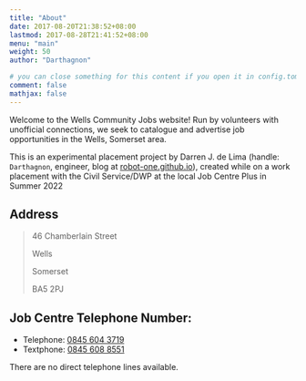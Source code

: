 ```yaml
---
title: "About"
date: 2017-08-20T21:38:52+08:00
lastmod: 2017-08-28T21:41:52+08:00
menu: "main"
weight: 50
author: "Darthagnon"

# you can close something for this content if you open it in config.toml.
comment: false
mathjax: false
---
```


Welcome to the Wells Community Jobs website! Run by volunteers with unofficial connections, we seek to catalogue and advertise job opportunities in the Wells, Somerset area.

This is an experimental placement project by Darren J. de Lima (handle: `Darthagnon`, engineer, blog at [robot-one.github.io](https://robot-one.github.io)), created while on a work placement with the Civil Service/DWP at the local Job Centre Plus in Summer 2022



## Address
> 46 Chamberlain Street
> 
> Wells
> 
> Somerset
> 
> BA5 2PJ


## Job Centre Telephone Number:
- Telephone: [0845 604 3719](tel:0845-604-3719)
- Textphone: [0845 608 8551](tel:0845-608-8551)

There are no direct telephone lines available.
